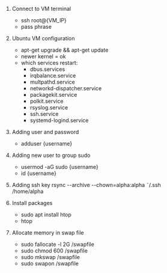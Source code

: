 1. Connect to VM terminal
    - ssh root@{VM_IP}
    - pass phrase

2. Ubuntu VM configuration
   - apt-get upgrade && apt-get update
   - newer kernel = ok
   - which services restart:
       - dbus.services
       - irqbalance.service
       - multpathd.service
       - networkd-dispatcher.service
       - packagekit.service
       - polkit.service
       - rsyslog.service
       - ssh.service
       - systemd-logind.service

3. Adding user and password
   - adduser {username}

4. Adding new user to group sudo
   - usermod -aG sudo {username}
   - id {username}

5. Adding ssh key
   rsync --archive --chown=alpha:alpha ˜/.ssh /home/alpha

6. Install packages
   - sudo apt install htop
   - htop 

7. Allocate memory in swap file
   - sudo fallocate -l 2G /swapfile
   - sudo chmod 600 /swapfile
   - sudo mkswap /swapfile
   - sudo swapon /swapfile
